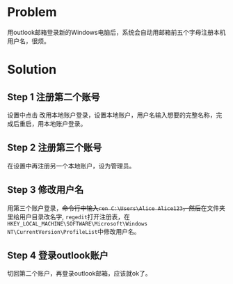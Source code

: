 # Problem

用outlook邮箱登录新的Windows电脑后，系统会自动用邮箱前五个字母注册本机用户名，很烦。

# Solution

## Step 1 注册第二个账号

设置中点击 改用本地账户登录，设置本地账户，用户名输入想要的完整名称，完成后重启，用本地账户登录。

## Step 2 注册第三个账号

在设置中再注册另一个本地账户，设为管理员。

## Step 3 修改用户名

用第三个账户登录，~~命令行中输入`ren C:\Users\Alice Alice123`，然后~~在文件夹里给用户目录改名字, `regedit`打开注册表，在`HKEY_LOCAL_MACHINE\SOFTWARE\Microsoft\Windows NT\CurrentVersion\ProfileList`中修改用户名。

## Step 4 登录outlook账户

切回第二个账户，再登录outlook邮箱，应该就ok了。
